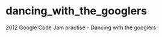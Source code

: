 dancing_with_the_googlers
=========================

2012 Google Code Jam practise - Dancing with the googlers 